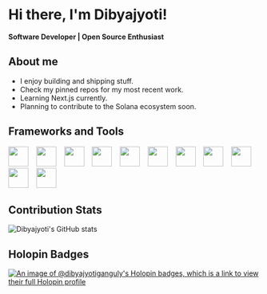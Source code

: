 # Hi there, I'm Dibyajyoti!
**Software Developer | Open Source Enthusiast**

## About me

- I enjoy building and shipping stuff.
- Check my pinned repos for my most recent work.
- Learning Next.js currently.
- Planning to contribute to the Solana ecosystem soon. 
  
## Frameworks and Tools

  <img src="https://cdn.jsdelivr.net/gh/devicons/devicon@latest/icons/javascript/javascript-original.svg" width="40" height="40"></img>&nbsp;&nbsp;&nbsp;
  <img src="https://cdn.jsdelivr.net/gh/devicons/devicon@latest/icons/react/react-original.svg" width="40" height="40"></img>&nbsp;&nbsp;&nbsp;
  <img src="https://cdn.jsdelivr.net/gh/devicons/devicon@latest/icons/redux/redux-original.svg" width="40" height="40"></img>&nbsp;&nbsp;&nbsp;
  <img src="https://cdn.jsdelivr.net/gh/devicons/devicon@latest/icons/vitejs/vitejs-original.svg" width="40" height="40"></img>&nbsp;&nbsp;&nbsp;
  <img src="https://cdn.jsdelivr.net/gh/devicons/devicon@latest/icons/nextjs/nextjs-original.svg" width="40" height="40"></img>&nbsp;&nbsp;&nbsp;
  <img src="https://cdn.jsdelivr.net/gh/devicons/devicon@latest/icons/tailwindcss/tailwindcss-original.svg" width="40" height="40"></img>&nbsp;&nbsp;&nbsp;
  <img src="https://cdn.jsdelivr.net/gh/devicons/devicon@latest/icons/typescript/typescript-original.svg" width="40" height="40"></img>&nbsp;&nbsp;&nbsp;
  <img src="https://cdn.jsdelivr.net/gh/devicons/devicon@latest/icons/nodejs/nodejs-plain-wordmark.svg" width="40" height="40"></img>&nbsp;&nbsp;&nbsp;
  <img src="https://cdn.jsdelivr.net/gh/devicons/devicon@latest/icons/mongodb/mongodb-plain-wordmark.svg" width="40" height="40"></img>&nbsp;&nbsp;&nbsp;
  <img src="https://cdn.jsdelivr.net/gh/devicons/devicon@latest/icons/firebase/firebase-original.svg" width="40" height="40"></img>&nbsp;&nbsp;&nbsp;
  <img src="https://cdn.jsdelivr.net/gh/devicons/devicon@latest/icons/git/git-original.svg" width="40" height="40"></img>

## Contribution Stats

![Dibyajyoti's GitHub stats](https://github-readme-stats.vercel.app/api?username=dibyajyoti-ganguly&show_icons=true&theme=tokyonight&hide=issues,contribs&border_radius=10&hide_border=true)

## Holopin Badges

[![An image of @dibyajyotiganguly's Holopin badges, which is a link to view their full Holopin profile](https://holopin.me/dibyajyotiganguly)](https://holopin.io/@dibyajyotiganguly)
<br/>
<!---
Dibyajyoti2002/Dibyajyoti2002 is a ✨ special ✨ repository because its `README.md` (this file) appears on your GitHub profile.
You can click the Preview link to take a look at your changes.
--->
